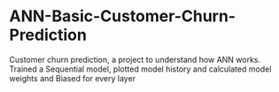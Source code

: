 # ANN-Basic-Customer-Churn-Prediction
Customer churn prediction, a project to understand how ANN works. Trained a Sequential model, plotted model history and calculated model weights and Biased for every layer
